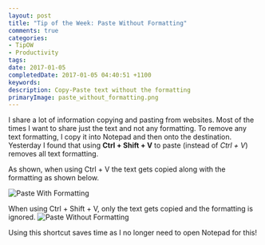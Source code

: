 ```yaml
---
layout: post
title: "Tip of the Week: Paste Without Formatting"
comments: true
categories: 
- TipOW
- Productivity
tags: 
date: 2017-01-05
completedDate: 2017-01-05 04:40:51 +1100
keywords: 
description: Copy-Paste text without the formatting
primaryImage: paste_without_formatting.png
---
```

I share a lot of information copying and pasting from websites. Most of the times I want to share just the text and not any formatting. To remove any text formatting, I copy it into Notepad and then onto the destination. Yesterday I found that using **Ctrl + Shift + V** to paste (instead of *Ctrl + V*) removes all text formatting.

As shown, when using Ctrl + V the text gets copied along with the formatting as shown below.

<img alt="Paste With Formatting" src="{{ site.images_root}}/paste_with_formatting.png" />

When using Ctrl + Shift + V, only the text gets copied and the formatting is ignored.
<img alt="Paste Without Formatting" src="{{ site.images_root}}/paste_without_formatting.png" />

Using this shortcut saves time as I no longer need to open Notepad for this!